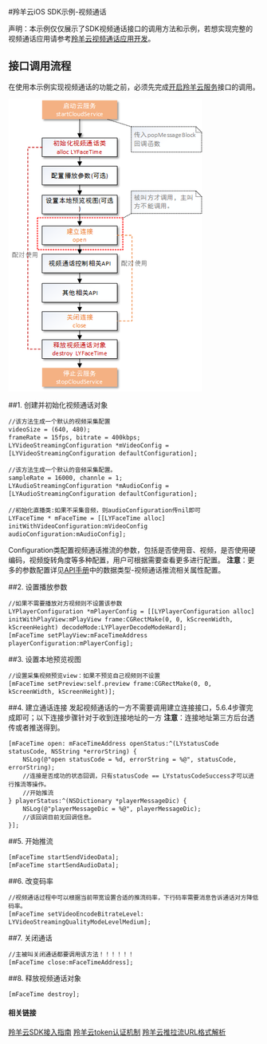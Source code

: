 #羚羊云iOS SDK示例-视频通话

声明：本示例仅仅展示了SDK视频通话接口的调用方法和示例，若想实现完整的视频通话应用请参考[羚羊云视频通话应用开发](http://doc.topvdn.com/api/index.html#!public-doc/appfunc_facetime.md)。

## 接口调用流程
在使用本示例实现视频通话的功能之前，必须先完成[开启羚羊云服务](http://doc.topvdn.com/api/#!public-doc/SDK-iOS/ios_guide_cloudservice.md)接口的调用。

![Alt text](./../images/callflow_facetime_ios.png "视频通话接口调用流程")
 
##1. 创建并初始化视频通话对象
```
//该方法生成一个默认的视频采集配置
videoSize = (640, 480);
frameRate = 15fps, bitrate = 400kbps;
LYVideoStreamingConfiguration *mVideoConfig = [LYVideoStreamingConfiguration defaultConfiguration];
    
//该方法生成一个默认的音频采集配置。
sampleRate = 16000, channle = 1;
LYAudioStreamingConfiguration *mAudioConfig = [LYAudioStreamingConfiguration defaultConfiguration];

//初始化直播类:如果不采集音频，则audioConfiguration传nil即可
LYFaceTime * mFaceTime = [[LYFaceTime alloc] initWithVideoConfiguration:mVideoConfig audioConfiguration:mAudioConfig]; 
```
Configuration类配置视频通话推流的参数，包括是否使用音、视频，是否使用硬编码，视频旋转角度等多种配置，用户可根据需要查看更多进行配置。
**注意**：更多的参数配置详见[API手册](http://doc.topvdn.com/api/#!public-doc/SDK-iOS/ios_api.md)中的数据类型-视频通话推流相关属性配置。

##2. 设置播放参数
```
//如果不需要播放对方视频则不设置该参数
LYPlayerConfiguration *mPlayerConfig = [[LYPlayerConfiguration alloc] initWithPlayView:mPlayView frame:CGRectMake(0, 0, kScreenWidth, kScreenHeight) decodeMode:LYPlayerDecodeModeHard];
[mFaceTime setPlayView:mFaceTimeAddress playerConfiguration:mPlayerConfig]; 
```

##3. 设置本地预览视图
```
//设置采集视频预览view：如果不预览自己视频则不设置
[mFaceTime setPreview:self.preview frame:CGRectMake(0, 0, kScreenWidth, kScreenHeight)];
```

##4. 建立通话连接
发起视频通话的一方不需要调用建立连接接口，5.6.4步骤完成即可；以下连接步骤针对于收到连接地址的一方
**注意**：连接地址第三方后台透传或者推送得到。

```
[mFaceTime open: mFaceTimeAddress openStatus:^(LYstatusCode statusCode, NSString *errorString) {
    NSLog(@"open statusCode = %d, errorString = %@", statusCode, errorString);
    //连接是否成功的状态回调，只有statusCode == LYstatusCodeSuccess才可以进行推流等操作。
    //开始推流
} playerStatus:^(NSDictionary *playerMessageDic) {
    NSLog(@"playerMessageDic = %@", playerMessageDic);
    //该回调目前无回调信息。
}];
```

##5. 开始推流
```
[mFaceTime startSendVideoData];
[mFaceTime startSendAudioData];
```

##6. 改变码率
```
//视频通话过程中可以根据当前带宽设置合适的推流码率，下行码率需要消息告诉通话对方降低码率。
[mFaceTime setVideoEncodeBitrateLevel: LYVideoStreamingQualityModeLevelMedium];
```

##7. 关闭通话
```
//主被叫关闭通话都要调用该方法！！！！！！
[mFaceTime close:mFaceTimeAddress];
```

##8. 释放视频通话对象
```
[mFaceTime destroy];
```

#### 相关链接
[羚羊云SDK接入指南](http://doc.topvdn.com/api/index.html#!public-doc/start_joinup.md)
[羚羊云token认证机制](http://doc.topvdn.com/api/index.html#!public-doc/token_format.md)
[羚羊云推拉流URL格式解析](http://doc.topvdn.com/api/index.html#!public-doc/url_format.md)
